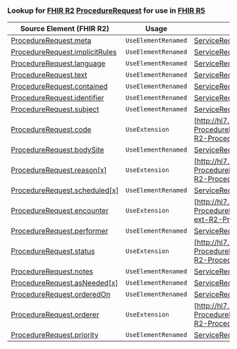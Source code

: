 ### Lookup for [FHIR R2](https://hl7.org/fhir/DSTU2/) [ProcedureRequest](https://hl7.org/fhir/DSTU2/ProcedureRequest.html) for use in [FHIR R5](https://hl7.org/fhir/R5/)

| Source Element (FHIR R2) | Usage | Target |
| -------------- | ----- | ------ |
| [ProcedureRequest.meta](https://hl7.org/fhir/DSTU2/ProcedureRequest.html#resource) | `UseElementRenamed` | [ServiceRequest.meta](https://hl7.org/fhir/R5/ServiceRequest.html#resource) |
| [ProcedureRequest.implicitRules](https://hl7.org/fhir/DSTU2/ProcedureRequest.html#resource) | `UseElementRenamed` | [ServiceRequest.implicitRules](https://hl7.org/fhir/R5/ServiceRequest.html#resource) |
| [ProcedureRequest.language](https://hl7.org/fhir/DSTU2/ProcedureRequest.html#resource) | `UseElementRenamed` | [ServiceRequest.language](https://hl7.org/fhir/R5/ServiceRequest.html#resource) |
| [ProcedureRequest.text](https://hl7.org/fhir/DSTU2/ProcedureRequest.html#resource) | `UseElementRenamed` | [ServiceRequest.text](https://hl7.org/fhir/R5/ServiceRequest.html#resource) |
| [ProcedureRequest.contained](https://hl7.org/fhir/DSTU2/ProcedureRequest.html#resource) | `UseElementRenamed` | [ServiceRequest.contained](https://hl7.org/fhir/R5/ServiceRequest.html#resource) |
| [ProcedureRequest.identifier](https://hl7.org/fhir/DSTU2/ProcedureRequest.html#resource) | `UseElementRenamed` | [ServiceRequest.identifier](https://hl7.org/fhir/R5/ServiceRequest.html#resource) |
| [ProcedureRequest.subject](https://hl7.org/fhir/DSTU2/ProcedureRequest.html#resource) | `UseElementRenamed` | [ServiceRequest.subject](https://hl7.org/fhir/R5/ServiceRequest.html#resource) |
| [ProcedureRequest.code](https://hl7.org/fhir/DSTU2/ProcedureRequest.html#resource) | `UseExtension` | [http://hl7.org/fhir/1.0/StructureDefinition/extension-ProcedureRequest.code](StructureDefinition-ext-R2-ProcedureRequest.code.html) |
| [ProcedureRequest.bodySite](https://hl7.org/fhir/DSTU2/ProcedureRequest.html#resource) | `UseElementRenamed` | [ServiceRequest.bodySite](https://hl7.org/fhir/R5/ServiceRequest.html#resource) |
| [ProcedureRequest.reason[x]](https://hl7.org/fhir/DSTU2/ProcedureRequest.html#resource) | `UseExtension` | [http://hl7.org/fhir/1.0/StructureDefinition/extension-ProcedureRequest.reason](StructureDefinition-ext-R2-ProcedureRequest.reason.html) |
| [ProcedureRequest.scheduled[x]](https://hl7.org/fhir/DSTU2/ProcedureRequest.html#resource) | `UseElementRenamed` | [ServiceRequest.occurrence[x]](https://hl7.org/fhir/R5/ServiceRequest.html#resource) |
| [ProcedureRequest.encounter](https://hl7.org/fhir/DSTU2/ProcedureRequest.html#resource) | `UseExtension` | [http://hl7.org/fhir/1.0/StructureDefinition/extension-ProcedureRequest.encounter](StructureDefinition-ext-R2-ProcedureRequest.encounter.html) |
| [ProcedureRequest.performer](https://hl7.org/fhir/DSTU2/ProcedureRequest.html#resource) | `UseElementRenamed` | [ServiceRequest.performer](https://hl7.org/fhir/R5/ServiceRequest.html#resource) |
| [ProcedureRequest.status](https://hl7.org/fhir/DSTU2/ProcedureRequest.html#resource) | `UseExtension` | [http://hl7.org/fhir/1.0/StructureDefinition/extension-ProcedureRequest.status](StructureDefinition-ext-R2-ProcedureRequest.status.html) |
| [ProcedureRequest.notes](https://hl7.org/fhir/DSTU2/ProcedureRequest.html#resource) | `UseElementRenamed` | [ServiceRequest.note](https://hl7.org/fhir/R5/ServiceRequest.html#resource) |
| [ProcedureRequest.asNeeded[x]](https://hl7.org/fhir/DSTU2/ProcedureRequest.html#resource) | `UseElementRenamed` | [ServiceRequest.asNeeded[x]](https://hl7.org/fhir/R5/ServiceRequest.html#resource) |
| [ProcedureRequest.orderedOn](https://hl7.org/fhir/DSTU2/ProcedureRequest.html#resource) | `UseElementRenamed` | [ServiceRequest.authoredOn](https://hl7.org/fhir/R5/ServiceRequest.html#resource) |
| [ProcedureRequest.orderer](https://hl7.org/fhir/DSTU2/ProcedureRequest.html#resource) | `UseExtension` | [http://hl7.org/fhir/1.0/StructureDefinition/extension-ProcedureRequest.orderer](StructureDefinition-ext-R2-ProcedureRequest.orderer.html) |
| [ProcedureRequest.priority](https://hl7.org/fhir/DSTU2/ProcedureRequest.html#resource) | `UseElementRenamed` | [ServiceRequest.priority](https://hl7.org/fhir/R5/ServiceRequest.html#resource) |
